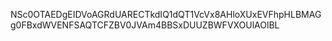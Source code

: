 NSc0OTAEDgEIDVoAGRdUARECTkdIQ1dQT1VcVx8AHloXUxEVFhpHLBMAGg0FBxdWVENFSAQTCFZBV0JVAm4BBSxDUUZBWFVXOUlAOlBL
